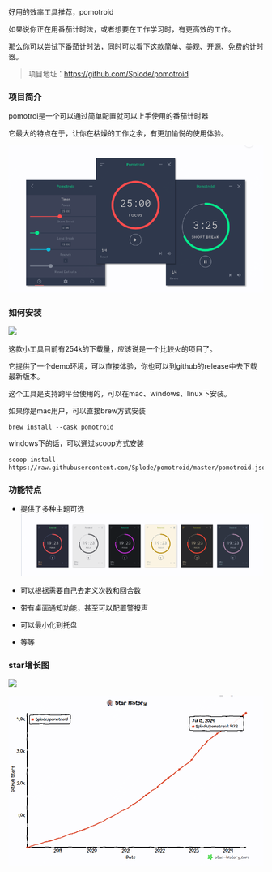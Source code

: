 好用的效率工具推荐，pomotroid

如果说你正在用番茄计时法，或者想要在工作学习时，有更高效的工作。

那么你可以尝试下番茄计时法，同时可以看下这款简单、美观、开源、免费的计时器。

>项目地址：https://github.com/Splode/pomotroid

### 项目简介

pomotroi是一个可以通过简单配置就可以上手使用的番茄计时器

它最大的特点在于，让你在枯燥的工作之余，有更加愉悦的使用体验。

![simple](image-1.png)

### 如何安装

 ![](https://img.shields.io/github/downloads/Splode/pomotroid/total?style=flat-square)

这款小工具目前有254k的下载量，应该说是一个比较火的项目了。

它提供了一个demo环境，可以直接体验，你也可以到github的release中去下载最新版本。

这个工具是支持跨平台使用的，可以在mac、windows、linux下安装。

如果你是mac用户，可以直接brew方式安装

```
brew install --cask pomotroid
```

windows下的话，可以通过scoop方式安装

```
scoop install https://raw.githubusercontent.com/Splode/pomotroid/master/pomotroid.json
```
### 功能特点

- 提供了多种主题可选
![themes](image-2.png)

- 可以根据需要自己去定义次数和回合数
- 带有桌面通知功能，甚至可以配置警报声
- 可以最小化到托盘
- 等等

### star增长图

 ![](https://img.shields.io/github/stars/Splode/pomotroid?style=flat-square)

 ![github-star](image.png)